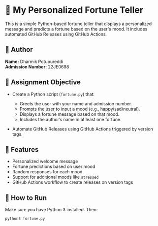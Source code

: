 # 🔮 My Personalized Fortune Teller

This is a simple Python-based fortune teller that displays a personalized message and predicts a fortune based on the user's mood. It includes automated GitHub Releases using GitHub Actions.

## 👤 Author
**Name:** Dharmik Potupureddi  
**Admission Number:** 22JE0698

## 📜 Assignment Objective

- Create a Python script (`fortune.py`) that:
  - Greets the user with your name and admission number.
  - Prompts the user to input a mood (e.g., happy/sad/neutral).
  - Displays a fortune message based on that mood.
  - Includes the author’s name in at least one fortune.

- Automate GitHub Releases using GitHub Actions triggered by version tags.

## 🚀 Features

- Personalized welcome message
- Fortune predictions based on user mood
- Random responses for each mood
- Support for additional moods like `stressed`
- GitHub Actions workflow to create releases on version tags

## 🧪 How to Run

Make sure you have Python 3 installed. Then:

```bash
python3 fortune.py
